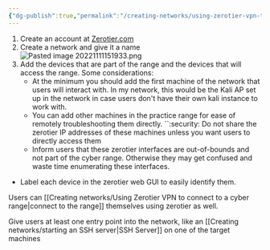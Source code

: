```yaml
---
{"dg-publish":true,"permalink":"/creating-networks/using-zerotier-vpn-to-create-a-cyber-range/"}
---
```


1. Create an account at [Zerotier.com](https://www.my.zerotier.com/ )
2. Create a network and give it a name
 ![Pasted image 20221111151933.png](/img/user/Images/Pasted%20image%2020221111151933.png)
3. Add the devices that are part of the range and the devices that will access the range. Some considerations:
	* At the minimum you should add the first machine of the network that users will interact with. In my network, this would be the Kali AP set up in the network in case users don't have their own kali instance to work with.
	* You can add other machines in the practice range for ease of remotely troubleshooting them directly. 
 ``:security: Do not share the zerotier IP addresses of these machines unless you want users to directly access them
	* Inform users that these zerotier interfaces are out-of-bounds and not part of the cyber range. Otherwise they may get confused and waste time enumerating these interfaces.
* Label each device in the zerotier web GUI  to easily identify them. 

Users can [[Creating networks/Using Zerotier VPN to connect to a cyber range\|connect to the range]] themselves using zerotier as well.

Give users at least one entry point into the network, like an [[Creating networks/starting an SSH server\|SSH Server]] on one of the target machines
